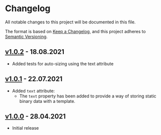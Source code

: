 # Changelog

All notable changes to this project will be documented in this file.

The format is based on [Keep a Changelog](https://keepachangelog.com/en/1.0.0/),
and this project adheres to [Semantic Versioning](https://semver.org/spec/v2.0.0.html).

## [v1.0.2] - 18.08.2021

- Added tests for auto-sizing using the text attribute

## [v1.0.1] - 22.07.2021

- Added `text` attribute:
    - The `text` property has been added to provide a way of storing static
      binary data with a template.

## [v1.0.0] - 28.04.2021

- Initial release

[v1.0.0]: https://github.com/denisvasilik/binalyzer-template-provider/tree/v1.0.0
[v1.0.1]: https://github.com/denisvasilik/binalyzer-template-provider/tree/v1.0.1
[v1.0.2]: https://github.com/denisvasilik/binalyzer-template-provider/tree/v1.0.2
